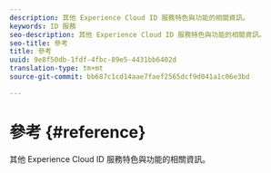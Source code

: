 ```yaml
---
description: 其他 Experience Cloud ID 服務特色與功能的相關資訊。
keywords: ID 服務
seo-description: 其他 Experience Cloud ID 服務特色與功能的相關資訊。
seo-title: 參考
title: 參考
uuid: 9e8f50db-1fdf-4fbc-89e5-4431bb6402d
translation-type: tm+mt
source-git-commit: bb687c1cd14aae7faef2565dcf9d041a1c06e3bd

---
```



# 參考 {#reference}

其他 Experience Cloud ID 服務特色與功能的相關資訊。

